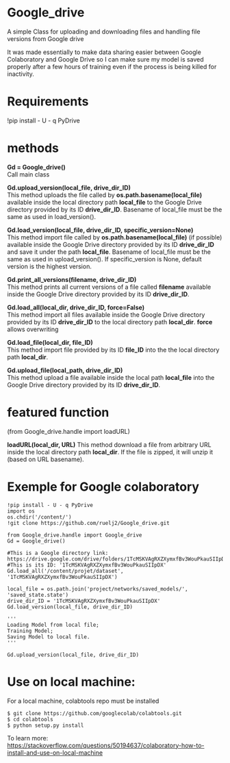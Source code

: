 # Google_drive
A simple Class for uploading and downloading files and handling file versions from Google drive  
  
It was made essentially to make data sharing easier between Google Colaboratory and Google Drive so I can make sure my model is saved properly after a few hours of training even if the process is being killed for inactivity.  


# Requirements
!pip install - U - q PyDrive  


# methods
__Gd = Google_drive()__  
Call main class

__Gd.upload_version(local_file, drive_dir_ID)__  
This method uploads the file called by __os.path.basename(local_file)__ available inside the local directory path __local_file__ to the Google Drive directory provided by its ID __drive_dir_ID__. Basename of local_file must be the same as used in load_version().

__Gd.load_version(local_file, drive_dir_ID, specific_version=None)__  
This method import file called by __os.path.basename(local_file)__ (if possible) available inside the Google Drive directory provided by its ID __drive_dir_ID__ and save it under the path __local_file__. Basename of local_file must be the same as used in upload_version().
If specific_version is None, default version is the highest version.

__Gd.print_all_versions(filename, drive_dir_ID)__  
This method prints all current versions of a file called __filename__ available inside the Google Drive directory provided by its ID __drive_dir_ID__.

__Gd.load_all(local_dir, drive_dir_ID, force=False)__  
This method import all files available inside the Google Drive directory provided by its ID __drive_dir_ID__ to the local directory path __local_dir__. __force__ allows overwriting 

__Gd.load_file(local_dir, file_ID)__  
This method import file provided by its ID __file_ID__ into the the local directory path __local_dir__.

__Gd.upload_file(local_path, drive_dir_ID)__  
This method upload a file available inside the local path __local_file__ into the Google Drive directory provided by its ID __drive_dir_ID__.

# featured function
(from Google_drive.handle import loadURL)  

__loadURL(local_dir, URL)__
This method download a file from arbitrary URL inside the local directory path __local_dir__. If the file is zipped, it will unzip it (based on URL basename).


# Exemple for Google colaboratory
```
!pip install - U - q PyDrive  
import os  
os.chdir('/content/')  
!git clone https://github.com/ruelj2/Google_drive.git  
  
from Google_drive.handle import Google_drive  
Gd = Google_drive()  
  
#This is a Google directory link: https://drive.google.com/drive/folders/1TcMSKVAgRXZXymxfBv3WouPkauSIIpDX  
#This is its ID: '1TcMSKVAgRXZXymxfBv3WouPkauSIIpDX'  
Gd.load_all('/content/projet/dataset', '1TcMSKVAgRXZXymxfBv3WouPkauSIIpDX')  
  
local_file = os.path.join('project/networks/saved_models/', 'saved_state.state')  
drive_dir_ID = '1TcMSKVAgRXZXymxfBv3WouPkauSIIpDX'  
Gd.load_version(local_file, drive_dir_ID)  
  
'''
Loading Model from local file;
Training Model;
Saving Model to local file.
'''
  
Gd.upload_version(local_file, drive_dir_ID)  
```

# Use on local machine:
For a local machine, colabtools repo must be installed  
```
$ git clone https://github.com/googlecolab/colabtools.git  
$ cd colabtools  
$ python setup.py install  
```
  
To learn more: https://stackoverflow.com/questions/50194637/colaboratory-how-to-install-and-use-on-local-machine  
